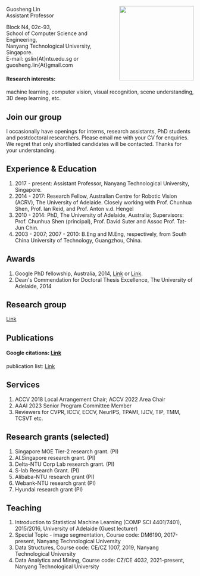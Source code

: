 
[<img src="https://guosheng.github.io/my_pic.jpg" height="200" style="float: right;">](https://guosheng.github.io/my_pic.jpg)

Guosheng Lin  
Assistant Professor  

Block N4, 02c-93,  
School of Computer Science and Engineering,  
Nanyang Technological University, Singapore.   
E-mail:   gslin{At}ntu.edu.sg   or   guosheng.lin{At}gmail.com  

#### Research interests:
machine learning, computer vision, visual recognition, scene understanding, 3D deep learning, etc.   



## Join our group
I occasionally have openings for interns, research assistants, PhD students and postdoctoral researchers. Please email me with your CV for enquiries. We regret that only shortlisted candidates will be contacted. Thanks for your understanding.


## Experience & Education
1. 2017 - present: Assistant Professor, Nanyang Technological University, Singapore.  
2. 2014 - 2017: Research Fellow, Australian Centre for Robotic Vision (ACRV), The University of Adelaide. Closely working with Prof. Chunhua Shen, Prof. Ian Reid, and Prof. Anton v.d. Hengel  
3. 2010 - 2014: PhD, The University of Adelaide, Australia; Supervisors: Prof. Chunhua Shen (principal), Prof. David Suter and Assoc Prof. Tat-Jun Chin.  
4. 2003 - 2007; 2007 - 2010: B.Eng and M.Eng, respectively, from South China University of Technology, Guangzhou, China.

## Awards  
1. Google PhD fellowship, Australia, 2014, [Link](http://google-au.blogspot.com.au/2014/06/two-australians-selected-for-google-phd.html) or [Link](http://googleresearch.blogspot.com.au/2014/06/2014-google-phd-fellowships-supporting.html).  
2. Dean's Commendation for Doctoral Thesis Excellence, The University of Adelaide, 2014

## Research group
[Link](https://guosheng.github.io/group)

## Publications
#### Google citations: [Link](https://scholar.google.com/citations?user=ZudEhvcAAAAJ&hl=en)    
publication list: [Link](https://guosheng.github.io/pub)

## Services  
1. ACCV 2018 Local Arrangement Chair; ACCV 2022 Area Chair
2. AAAI 2023 Senior Program Committee Member
3. Reviewers for CVPR, ICCV, ECCV, NeurIPS, TPAMI, IJCV, TIP, TMM, TCSVT etc.  

## Research grants (selected)
1. Singapore MOE Tier-2 research grant. (PI)  
2. AI.Singapore research grant. (PI)  
3. Delta-NTU Corp Lab research grant. (PI)  
4. S-lab Research Grant. (PI)  
5. Alibaba-NTU research grant (PI)
6. Webank-NTU research grant (PI)
7. Hyundai research grant (PI)

## Teaching  
1. Introduction to Statistical Machine Learning (COMP SCI 4401/7401), 2015/2016, University of Adelaide (Guest lecturer)
2. Special Topic - image segmentation, Course code: DM6190, 2017-present, Nanyang Technological University
3. Data Structures,  Course code: CE/CZ 1007, 2019, Nanyang Technological University
4. Data Analytics and Mining, Course code: CZ/CE 4032, 2021-present, Nanyang Technological University



